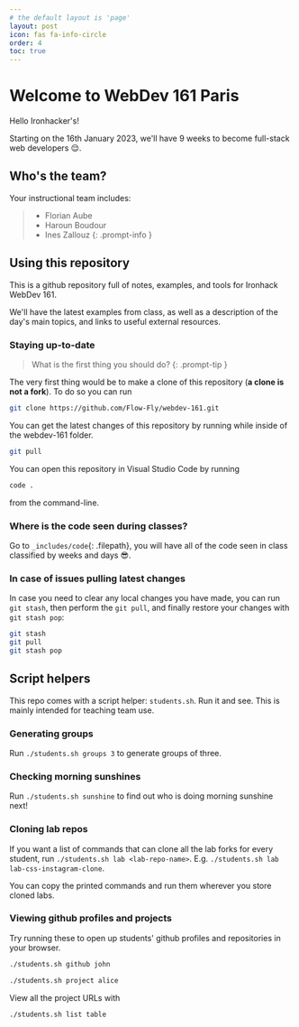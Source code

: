 ```yaml
---
# the default layout is 'page'
layout: post
icon: fas fa-info-circle
order: 4
toc: true
---
```


# Welcome to WebDev 161 Paris

Hello Ironhacker's!

Starting on the 16th January 2023, we'll have 9 weeks to become full-stack web developers 😌.

<!-- ## Notes -->


## Who's the team?

Your instructional team includes:

> - Florian Aube
> - Haroun Boudour
> - Ines Zallouz
{: .prompt-info }

## Using this repository

This is a github repository full of notes, examples, and tools for Ironhack WebDev 161.

We'll have the latest examples from class,
as well as a description of the day's main topics,
and links to useful external resources.

### Staying up-to-date
<!--  -->
> What is the first thing you should do?
{: .prompt-tip }

The very first thing would be to make a clone of this repository (**a clone is not a fork**).
To do so you can run

```sh
git clone https://github.com/Flow-Fly/webdev-161.git
```

You can get the latest changes of this repository by running while inside of the webdev-161 folder.

```sh
git pull
```

You can open this repository in Visual Studio Code by running

```sh
code .
```

from the command-line.

### Where is the code seen during classes?

Go to `_includes/code`{: .filepath}, you will have all of the code seen in class classified by weeks and days 😎.

### In case of issues pulling latest changes

In case you need to clear any local changes you have made,
you can run `git stash`, then perform the `git pull`,
and finally restore your changes with `git stash pop`:

```sh
git stash
git pull
git stash pop
```

## Script helpers

This repo comes with a script helper: `students.sh`. Run it and see. This is mainly intended for teaching team use.

### Generating groups

Run `./students.sh groups 3` to generate groups of three.

### Checking morning sunshines

Run `./students.sh sunshine` to find out who is doing morning sunshine next!

### Cloning lab repos

If you want a list of commands that can clone all the lab forks for every student, run `./students.sh lab <lab-repo-name>`. E.g. `./students.sh lab lab-css-instagram-clone`.

You can copy the printed commands and run them wherever you store cloned labs.

### Viewing github profiles and projects

Try running these to open up students' github profiles and repositories in your browser.

```sh
./students.sh github john
```

```sh
./students.sh project alice
```

View all the project URLs with

```sh
./students.sh list table
```

